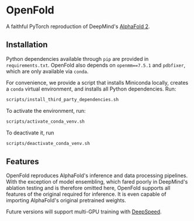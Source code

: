 # OpenFold

A faithful PyTorch reproduction of DeepMind's 
[AlphaFold 2](https://github.com/deepmind/alphafold).

## Installation

Python dependencies available through `pip` are provided in `requirements.txt`. 
OpenFold also depends on `openmm==7.5.1` and `pdbfixer`, which are only
available via `conda`. 

For convenience, we provide a script that installs Miniconda locally, creates a 
`conda` virtual environment, and installs all Python dependencies. Run:

```bash
scripts/install_third_party_dependencies.sh
```

To activate the environment, run:

```bash
scripts/activate_conda_venv.sh
```

To deactivate it, run

```bash
scripts/deactivate_conda_venv.sh
```

## Features

OpenFold reproduces AlphaFold's inference and data processing pipelines. With 
the exception of model ensembling, which fared poorly in DeepMind's ablation 
testing and is therefore omitted here, OpenFold supports all features of the 
original required for inference. It is even capable of importing AlphaFold's 
original pretrained weights. 

Future versions will support multi-GPU training with 
[DeepSpeed](https://github.com/microsoft/DeepSpeed).

